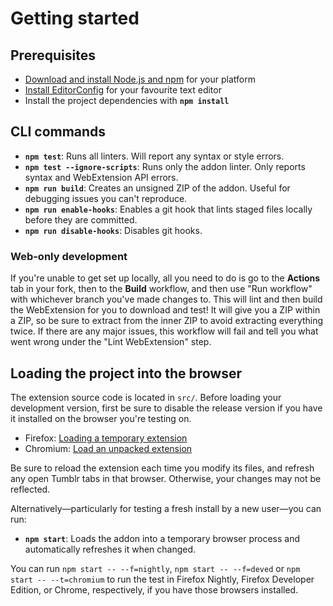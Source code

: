 # Getting started

## Prerequisites

- [Download and install Node.js and npm](https://docs.npmjs.com/downloading-and-installing-node-js-and-npm) for your platform
- [Install EditorConfig](https://editorconfig.org/#download) for your favourite text editor
- Install the project dependencies with **`npm install`**

## CLI commands

- **`npm test`**: Runs all linters. Will report any syntax or style errors.
- **`npm test --ignore-scripts`**: Runs only the addon linter. Only reports syntax and WebExtension API errors.
- **`npm run build`**: Creates an unsigned ZIP of the addon. Useful for debugging issues you can't reproduce.
- **`npm run enable-hooks`**: Enables a git hook that lints staged files locally before they are committed.
- **`npm run disable-hooks`**: Disables git hooks.

### Web-only development

If you're unable to get set up locally, all you need to do is go to the **Actions** tab in your fork, then to the **Build** workflow, and then use "Run workflow" with whichever branch you've made changes to. This will lint and then build the WebExtension for you to download and test! It will give you a ZIP within a ZIP, so be sure to extract from the inner ZIP to avoid extracting everything twice. If there are any major issues, this workflow will fail and tell you what went wrong under the "Lint WebExtension" step.

## Loading the project into the browser

The extension source code is located in `src/`. Before loading your development version, first be sure to disable the release version if you have it installed on the browser you're testing on.

- Firefox: [Loading a temporary extension](https://firefox-source-docs.mozilla.org/devtools-user/about_colon_debugging/index.html#extensions)
- Chromium: [Load an unpacked extension](https://developer.chrome.com/docs/extensions/mv2/getstarted/#manifest)

Be sure to reload the extension each time you modify its files, and refresh any open Tumblr tabs in that browser. Otherwise, your changes may not be reflected.

Alternatively—particularly for testing a fresh install by a new user—you can run:

- **`npm start`**: Loads the addon into a temporary browser process and automatically refreshes it when changed.

You can run `npm start -- --f=nightly`, `npm start -- --f=deved` or `npm start -- --t=chromium` to run the test in Firefox Nightly, Firefox Developer Edition, or Chrome, respectively, if you have those browsers installed.
